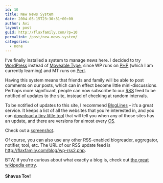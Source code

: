 ```yaml
---
id: 10
title: New News System
date: 2004-05-15T23:30:31+00:00
author: Avi
layout: post
guid: http://flaxfamily.com/?p=10
permalink: /post/new-news-system/
categories:
  - none
---
```

I&#8217;ve finally installed a system to manage news here. I decided to try [WordPress](http://wordpress.org/) instead of [Moveable Type](http://moveabletype.org/), since WP runs on [PHP](http://en.wikipedia.org/wiki/PHP) (which I am currently learning) and MT runs on [Perl](http://en.wikipedia.org/wiki/Perl).

Having this system means that friends and family will be able to post comments on our posts, which can in effect become little mini-discussions. Perhaps more significant, people can now subscribe to our [RSS](http://en.wikipedia.org/wiki/Rss) feed to be notified of updates to the site, instead of checking at random intervals.

To be notified of updates to this site, I recommend [BlogLines](http://www.bloglines.com) &#8211; it&#8217;s a great service. It keeps a list of all the websites that you&#8217;re interested in, and you can [download a tiny little tool](http://www.bloglines.com/about/notifier) that will tell you when any of those sites has an update, and there are versions for almost every [OS](http://en.wikipedia.org/wiki/Operating_system).

Check out a [screenshot](images/bloglines_large.jpg).

Of course, you can also use any other RSS-enabled blogreader, aggregator, notifier, tool, etc. The URL of our RSS update feed is <http://flaxfamily.com/blog/wp-rss2.php>.

BTW, if you&#8217;re curious about what exactly a blog is, check out [the great wikipedia entry](http://en.wikipedia.org/wiki/Blog).

#### Shavua Tov!
